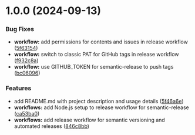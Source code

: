 # 1.0.0 (2024-09-13)


### Bug Fixes

* **workflow:** add permissions for contents and issues in release workflow ([5f63154](https://github.com/atxtechbro/siphon/commit/5f63154b848a3240cec2d60549371847dbf7eb7f))
* **workflow:** switch to classic PAT for GitHub tags in release workflow ([f932c8a](https://github.com/atxtechbro/siphon/commit/f932c8acdd8e0ba61ef458da3eddc2209b3393cf))
* **workflow:** use GITHUB_TOKEN for semantic-release to push tags ([bc06096](https://github.com/atxtechbro/siphon/commit/bc060967f131f9bc7660f1cf840039aada4c9951))


### Features

* add README.md with project description and usage details ([5f46a6e](https://github.com/atxtechbro/siphon/commit/5f46a6e1729f2a207f1b05015c9babbcac48349d))
* **workflows:** add Node.js setup to release workflow for semantic-release ([ca53ba0](https://github.com/atxtechbro/siphon/commit/ca53ba0127e25befb67af831179d503af1ee992c))
* **workflows:** add release workflow for semantic versioning and automated releases ([846c8bb](https://github.com/atxtechbro/siphon/commit/846c8bbfcdcf2218b51670aebbca8fdacdcca746))
